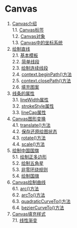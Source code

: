 # Canvas
1. [Canvas介绍](./Canvas介绍.md#canvas介绍)    
 1.1. [Canvas标签](./Canvas介绍.md#canvas标签)    
 1.2. [Canvas对象](./Canvas介绍.md#canvas对象)    
 1.3. [Canvas中的坐标系统](./Canvas介绍.md#canvas中的坐标系统)    
2. [绘制直线](./绘制直线.md#绘制直线)    
 2.1. [基本模板](./绘制直线.md#基本模板)    
 2.2. [简单线段](./绘制直线.md#简单线段)    
 2.3. [绘制连续线段](./绘制直线.md#绘制连续线段)    
 2.4. [context.beginPath()方法](./绘制直线.md#contextbeginpath方法)    
 2.5. [context.closePath()方法](./绘制直线.md#contextclosepath方法)    
 2.6. [填充图案](./绘制直线.md#填充图案)    
3. [线条的属性](./线条的属性.md#线条的属性)    
 3.1. [lineWidth属性](./线条的属性.md#linewidth属性)    
 3.2. [strokeStyle属性](./线条的属性.md#strokestyle属性)    
 3.3. [lineCap属性](./线条的属性.md#linecap属性)    
4. [Canvas图形变换](./Canvas图形变换.md#canvas图形变换)    
 4.1. [translate()方法](./Canvas图形变换.md#translate方法)    
 4.2. [保存还原绘图状态](./Canvas图形变换.md#保存还原绘图状态)    
 4.3. [rotate()方法](./Canvas图形变换.md#rotate方法)    
 4.4. [scale()方法](./Canvas图形变换.md#scale方法)    
5. [绘制中国国旗](./绘制中国国旗.md#绘制中国国旗)    
 5.1. [绘制正多边形](./绘制中国国旗.md#绘制正多边形)    
 5.2. [绘制五角星](./绘制中国国旗.md#绘制五角星)    
 5.3. [非零环绕规则](./绘制中国国旗.md#非零环绕规则)    
 5.4. [绘制国旗](./绘制中国国旗.md#绘制国旗)    
6. [Canvas绘制曲线](./Canvas绘制曲线.md#Canvas绘制曲线)    
 6.1. [arc()方法](./Canvas绘制曲线.md#arc方法)    
 6.2. [arcTo()方法](./Canvas绘制曲线.md#arcto方法)    
 6.3. [quadraticCurveTo()方法](./Canvas绘制曲线.md#quadraticcurveto方法)    
 6.4. [bezierCurveTo()方法](./Canvas绘制曲线.md#beziercurveto方法)    
7. [Canvas填充样式](./Canvas填充样式.md#canvas填充样式)    
 7.1. [线性渐变](./Canvas填充样式.md#线性渐变)    
